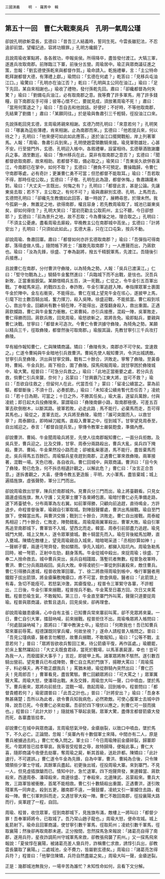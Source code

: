 

`三國演義`　　`明 ‧ 羅貫中　輯`

* * *

## 第五十一回　曹仁大戰東吳兵　孔明一氣周公瑾

卻說孔明欲斬雲長，玄德曰：「昔吾三人結義時，誓同生死。今雲長雖犯法，不忍違卻前盟。望權記過，容將功贖罪。」孔明方纔饒了。

且說周瑜收軍點將，各各敘功，申報吳侯。所得降卒，盡皆發付渡江。大犒三軍，遂進兵攻取南郡。前隊臨江下寨，前後分五營。周瑜居中。瑜正與眾商議征進之策，忽報：「劉玄德使孫乾來與都督作賀。」瑜命請入。乾施禮畢，言：「主公特命乾拜謝都督大德，有薄禮上獻。」瑜問曰：「玄德在何處？」乾答曰：「見移兵屯油江口。」瑜驚曰：「孔明亦在油江否？」乾曰：「孔明與主公同在油江。」瑜曰：「足下先回，某自來相謝也。」瑜收了禮物，發付孫乾先回。肅曰：「卻纔都督為何失驚？」瑜曰：「劉備屯兵油江，必有取南郡之意。我等費了許多軍馬，用了許多錢糧，目下南郡反手可得；彼等心懷不仁，要就見成，須放著周瑜不死！」肅曰：「當用何策退之？」瑜曰：「吾自去和他說話。好便好；不好時，不等他取南郡，先結果了劉備！」肅曰：「某願同往。」於是瑜與魯肅引三千輕騎，徑投油江口來。

先說孫乾回見玄德，言周瑜將親來相謝。玄德乃問孔明曰：「來意若何？」孔明笑曰：「哪裏為這些薄禮，肯來相謝。止為南郡而來。」玄德曰：「他若提兵來，何以待之？」孔明曰：「他來便可如此如此應答。」遂於油江口擺開戰船，岸上列著軍馬。人報：「周瑜、魯肅引兵到來。」孔明使趙雲領數騎來接。瑜見軍勢雄壯，心甚不安。行至營門外，玄德、孔明迎入帳中。各敘禮畢，設宴相待。玄德舉酒致謝鏖兵之事。酒至數巡，瑜曰：「豫州移兵在此，莫非有取南郡之意否？」玄德曰：「聞都督欲取南郡，故來相助。若都督不取，備必取之。」瑜笑曰：「吾東吳久欲併吞漢江，今南郡已在掌中，如何不取？」玄德曰：「勝負不可預定。曹操臨歸，令曹仁守南郡等處，必有奇計；更兼曹仁勇不可當；但恐都督不能取耳。」瑜曰：「吾若取不得，那時任從公取。」玄德曰：「子敬、孔明在此為證，都督休悔。」魯肅躊躇未對。瑜曰：「大丈夫一言既出，何悔之有？」孔明曰：「都督此言，甚是公論。先讓東吳去取；若不下，主公取之，有何不可？」瑜與肅辭別玄德、孔明，上馬而去。玄德問孔明曰：「卻纔先生教備如此回答，雖一時說了，展轉尋思，於理未然。我今孤窮一身，無置足之地，欲得南郡，權且容身；若先教周瑜取了，城池已屬東吳矣，卻如何得住？」孔明大笑曰：「當初亮勸主公取荊州，主公不聽，今日卻想耶？」玄德曰：「前為景升之地，故不忍取；今為曹操之地，理合取之。」孔明曰：「不須主公憂慮。盡看周瑜去廝殺，早晚教主公在南郡城中高坐。」玄德曰：「計將安出？」孔明曰：「只須如此如此。」玄德大喜，只在江口屯紮，按兵不動。

卻說周瑜、魯肅回寨。肅曰：「都督如何亦許玄德取南郡？」瑜曰：「吾彈指可得南郡，落得虛做人情。」隨問帳下將士：「誰敢先取南郡？」一人應聲而出，乃蔣欽也。瑜曰：「汝為先鋒，徐盛、丁奉為副將，撥五千精銳軍馬，先渡江。吾隨後引兵接應。」

且說曹仁在南郡，分付曹洪守彝陵，以為犄角之勢。人報：「吳兵已渡漢江。」仁曰：「堅守勿戰為上。」驍騎牛金奮然進曰：「兵臨城下而不出戰，是怯也。況吾兵新敗，正當重振銳氣。某願借精兵五百，決一死戰。」仁從之，令牛金引五百軍出戰。丁奉縱馬來迎。約戰四五合，奉詐敗，牛金引軍追趕入陣。奉指揮眾軍士裹圍牛金於陣中。金左右衝突，不能得出。曹仁在城上望見牛金在垓心，遂披甲上馬，引麾下壯士數百騎出城，奮力揮刀，殺入吳陣。徐盛迎戰，不能抵當。曹仁殺到垓心，救出牛金。回顧尚有數十騎在陣，不能得出，遂復翻身殺入，救出重圍。正遇蔣欽攔路，曹仁與牛金奮力衝散。仁弟曹純，亦引兵接應，混殺一陣，吳軍敗走，曹仁得勝而回。蔣欽兵敗，回見周瑜，瑜怒欲斬之，眾將告免。瑜即點兵，要親與曹仁決戰。甘寧曰：「都督未可造次。今曹仁令曹洪據守彝陵，為犄角之勢。某願以精兵三千，徑取彝陵，都督然後可取南郡。」瑜服其論，先教甘寧引三千兵攻打彝陵。

早有細作報知曹仁，仁與陳矯商議。矯曰：「彝陵有失，南郡亦不可守矣。宜速救之。」仁遂令曹純與牛金暗地引兵救曹洪。曹純先使人報知曹洪，令洪出城誘敵。甘寧引兵至彝陵，洪出與甘寧交鋒。戰有二十餘合，洪敗走。寧奪了彝陵。至黃昏時，曹純、牛金兵到，兩下相合，圍了彝陵。探馬飛報周瑜，說甘寧困於彝陵城中，瑜大驚。程普曰：「可急分兵救之。」瑜曰：「此地正當衝要之處，若分兵去救，倘曹仁引兵來襲，奈何？」呂蒙曰：「甘興霸乃江東大將，豈可不救？」瑜曰：「吾欲自往救之﹔但留何人在此，代當吾任？」蒙曰：「留凌公續當之。蒙為前驅，都督斷後；不須十日，必奏凱歌。」瑜曰：「未知凌公續肯暫代吾任否？」凌統曰：「若十日為期，可當之；十日之外，不勝其任矣。」瑜大喜，遂留兵萬餘，付與凌統；即日起大兵投彝陵來。蒙謂瑜曰：「彝陵南僻小路，取南郡極便。可差五百軍去砍倒樹木，以斷其路。彼軍若敗，必走此路﹔馬不能行，必棄馬而走，吾可得其馬也。」瑜從之，差軍去訖。大兵將至彝陵，瑜問：「誰可突圍而入，以救甘寧？」周泰願往，即時綽刀縱馬，直殺入曹軍之中，徑到城下。甘寧望見周泰至，自出城迎之。泰言：「都督自提兵至。」寧傳令教軍士嚴裝飽食，準備內應。

卻說曹洪、曹純、牛金聞周瑜兵將至，先使人往南郡報知曹仁，一面分兵拒敵。及吳兵至，曹兵迎之。比及交鋒，甘寧、周泰分兩路殺出，曹兵大亂，吳兵四下掩殺。曹洪、曹純、牛金果然投小路而走；卻被亂柴塞道，馬不能行，盡皆棄馬而走。吳兵得馬五百餘匹。周瑜驅兵星夜趕到南郡，正遇曹仁軍來救彝陵。兩軍接著，混戰一場。天色已晚，各自收兵。曹仁回城中，與眾商議。曹洪曰：「目今失了彝陵，勢已危急，何不拆丞相遺計觀之，以解此危？」曹仁曰：「汝言正合吾意。」遂拆書觀之，大喜，便傳令教五更造飯﹔平明，大小軍馬，盡皆棄城；城上遍插旌旗，虛張聲勢，軍分三門而出。

卻說周瑜救出甘寧，陳兵於南郡城外。見曹兵分三門而出，瑜上將臺觀看。只見女牆邊虛插旌旗，無人守護；又見軍士腰下各束縛包裹。瑜暗忖曹仁必先準備走路，遂下將臺號令，分布兩軍為左右翼。如前軍得勝，只顧向前追趕，直待鳴金，方許退步。命程普督後軍，瑜親自引軍取城。對陣鼓聲響處，曹洪出馬搦戰。瑜自至門旗下，使韓當出馬，與曹洪交鋒；戰到三十餘合，洪敗走。曹仁自出接戰。周泰縱馬相迎；鬥十餘合，仁敗走，陣勢錯亂。周瑜麾兩翼軍殺出，曹軍大敗。瑜自引軍馬追至南郡城下，曹軍皆不入城，望西北而走。韓當、周泰引前部盡力追趕。瑜見城門大開，城上又無人，遂令眾軍搶城。數十騎當先而入。瑜在背後縱馬加鞭，直入甕城。陳矯在敵樓上，望見周瑜親自入城來，暗暗喝采道：「丞相妙算如神！」一聲梆子響，兩邊弓弩齊發，勢如驟雨。爭先入城的，都攧入陷坑內。周瑜急勒馬回時，被一弩箭，正射中左肋，翻身落馬。牛金從城中殺出，來捉周瑜；徐盛、丁奉二人捨命救去。城中曹兵突出，吳兵自相踐踏，落塹坑者無數。程普急收軍時，曹洪、曹仁分兵兩路殺回。吳兵大敗。幸得凌統引一軍從刺斜裏殺來，敵住曹兵。曹仁引得勝兵進城，程普收敗軍回寨。丁、徐二將救得周瑜到帳中，喚行軍醫者用鐵鉗子拔出箭頭，將金瘡藥敷掩瘡口，疼不可當，飲食俱廢。醫者曰：「此箭頭上有毒，急切不能痊可。若怒氣沖激，其瘡復發。」程普令三軍緊守各寨，不許輕出，三日後，牛金引軍來搦戰，程普按兵不動。牛金罵至日暮方回，次日又來罵戰。程普恐瑜生氣，不敢報知。第三日，牛金直至寨門外叫罵，聲聲只道要捉周瑜。程普與眾商議，欲暫且退兵，回見吳侯，卻再理會。

卻說周瑜雖患瘡痛，心中自有主張；已知曹兵常來寨前叫罵，卻不見眾將來稟。一日，曹仁自引大軍，擂鼓吶喊，前來搦戰。程普拒住不出。周瑜喚眾將入帳問曰：「何處鼓譟吶喊？」眾將曰：「軍中教演士卒。」瑜怒曰：「何欺我也！吾已知曹兵常來寨前辱罵。程德謀既同掌兵權，何故坐視？」遂命人請程普入帳問之。普曰：「吾見公瑾病瘡，醫者言勿觸怒，故曹兵搦戰，不敢報知。」瑜曰：「公等不戰，主意若何？」普曰：「眾將皆欲收兵暫回江東。待公箭瘡平復，再作區處。」瑜聽罷，於床上奮然躍起曰：「大丈夫既食君祿，當死於戰場，以馬革裹屍還，幸也！豈可為我一人，而廢國家大事乎？」言訖，即披甲上馬。諸軍眾將無不駭然。遂引數百騎出營前。望見曹兵已布成陣勢，曹仁自立馬於門旗下，揚鞭大罵曰：「周瑜孺子，料必橫夭，再不敢正覷我兵！」罵猶未絕，瑜從群騎內突然出曰：「曹仁匹夫！見周郎否！」曹軍看見，盡皆驚駭。曹仁回顧眾將曰：「可大罵之！」眾軍厲聲大罵。周瑜大怒，使潘璋出戰。未及交鋒，周瑜忽大叫一聲，口中噴血，墜於馬下。曹兵衝來，眾將向前抵住，混戰一場，救起周瑜，回到帳中。程普問曰：「都督貴體若何？」瑜密謂普曰：「此吾之計也。」普曰：「計將安出？」瑜曰：「吾身本無甚痛楚；吾所以為此者，欲令曹兵知我病危，必然欺敵。可使心腹軍士去城中詐降，說吾已死。今夜曹仁必來劫寨。吾卻於四下埋伏以應之，則曹仁可一鼓而擒也。」程普曰：「此計大妙！」隨就帳下舉起哀聲。眾軍大驚，盡傳言都督箭瘡大發而死，各寨盡皆挂孝。

卻說曹仁在城中與眾商議，言周瑜怒氣沖發，金瘡崩裂，以致口中噴血，墜於馬下，不久必亡。正論間，忽報：「吳寨內有十數個軍士來降。中間亦有二人，原是曹兵被擄過去的。」曹仁忙喚入問之。軍士曰：「今日周瑜陣前金瘡碎裂，歸寨即死。今眾將皆已挂孝舉哀。我等皆受程普之辱，故特歸降，便報此事。」曹仁大喜，隨即商議今夜便去劫寨，奪周瑜之屍，斬其首級，送赴許都。陳矯曰：「此計速行，不可遲誤。」曹仁遂令牛金為先鋒，自為中軍，曹洪、曹純為合後，只令陳矯領些少軍士守城，其餘軍兵盡起。初更後出城，徑投周瑜大寨。來到寨門，不見一人，但見虛插旗鎗而已。情知中計，急忙退軍。四下炮聲齊發，東邊韓當、蔣欽殺來，西邊周泰、潘璋殺來，南邊徐盛、丁奉殺來，北邊陳武、呂蒙殺來。曹兵大敗，三路軍皆被衝散，首尾不能相救。曹仁引十數騎殺出重圍，正遇曹洪，遂引敗殘軍馬一同奔走。殺到五更，離南郡不遠，一聲鼓響，凌統又引一軍攔住去路，截殺一陣。曹仁引軍刺斜而走，又遇甘寧大殺一陣。曹仁不敢回南郡，徑投襄陽大路而行，吳軍趕了一程，自回。

周瑜、程普，收住眾軍，徑到南郡城下，見旌旗布滿，敵樓上一將叫曰：「都督少罪！吾奉軍師將令，已取城了。吾乃常山趙子龍也。」周瑜大怒，便命攻城。城上亂箭射下。瑜命且回軍商議，使甘寧引數千軍馬，徑取荊州；凌統引數千軍馬，徑取襄陽；然後卻再取南郡未遲。正分撥間，忽然探馬急來報說：「諸葛亮自得了南郡，遂用兵符，星夜詐調荊州守城軍馬來救，卻教張飛襲了荊州。」又一探馬飛來報說：「夏侯惇在襄陽，被諸葛亮差人齎兵符，詐稱曹仁求救，誘惇引兵出，卻教雲長襲取了襄陽。」二處城池，全不費力，皆屬劉玄德矣。」周瑜曰：「諸葛亮怎得兵符？」程普曰：「他拏住陳矯，兵符自然盡屬之矣。」周瑜大叫一聲，金瘡迸裂。

正是：幾郡城池無我分，一場辛苦為誰忙？未知性命如何，且看下文分解。

* * *

